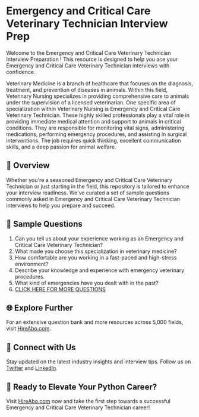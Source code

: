 # Emergency and Critical Care Veterinary Technician Interview Prep

Welcome to the Emergency and Critical Care Veterinary Technician Interview Preparation ! This resource is designed to help you ace your Emergency and Critical Care Veterinary Technician interviews with confidence.

Veterinary Medicine is a branch of healthcare that focuses on the diagnosis, treatment, and prevention of diseases in animals. Within this field, Veterinary Nursing specializes in providing comprehensive care to animals under the supervision of a licensed veterinarian. One specific area of specialization within Veterinary Nursing is Emergency and Critical Care Veterinary Technician. These highly skilled professionals play a vital role in providing immediate medical attention and support to animals in critical conditions. They are responsible for monitoring vital signs, administering medications, performing emergency procedures, and assisting in surgical interventions. The job requires quick thinking, excellent communication skills, and a deep passion for animal welfare.

## 🚀 Overview

Whether you're a seasoned Emergency and Critical Care Veterinary Technician or just starting in the field, this repository is tailored to enhance your interview readiness. We've curated a set of sample questions commonly asked in Emergency and Critical Care Veterinary Technician interviews to help you prepare and succeed.

## 📝 Sample Questions

1. Can you tell us about your experience working as an Emergency and Critical Care Veterinary Technician?
2. What made you choose this specialization in veterinary medicine?
3. How comfortable are you working in a fast-paced and high-stress environment?
4. Describe your knowledge and experience with emergency veterinary procedures.
5. What kind of emergencies have you dealt with in the past?
6. [CLICK HERE FOR MORE QUESTIONS](https://hireabo.com/job/24_1_6/Emergency%20and%20Critical%20Care%20Veterinary%20Technician)

## 🌐 Explore Further

For an extensive question bank and more resources across 5,000 fields, visit [HireAbo.com](https://www.hireabo.com).

## 📱 Connect with Us

Stay updated on the latest industry insights and interview tips. Follow us on [Twitter](https://twitter.com/hireabo) and [LinkedIn](https://www.linkedin.com/in/hire-abo-3609972a8/).

## 🚀 Ready to Elevate Your Python Career?

Visit [HireAbo.com](https://www.hireabo.com) now and take the first step towards a successful Emergency and Critical Care Veterinary Technician career!
